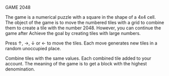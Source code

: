 GAME 2048
                          
  The game is a numerical puzzle with a square in the shape of a 4x4 cell.
The object of the game is to move the numbered tiles with a grid to combine them to
create a tile with the number 2048. However, you can continue the game after
Achieve the goal by creating tiles with large numbers.

  Press ↑, →, ↓ or ← to move the tiles. Each move generates
new tiles in a random unoccupied place.

  Combine tiles with the same values. Each combined tile
added to your account.
  The meaning of the game is to get a block with the highest denomination.
